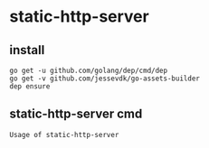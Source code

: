 # static-http-server

## install

```
go get -u github.com/golang/dep/cmd/dep
go get -v github.com/jessevdk/go-assets-builder
dep ensure
```

## static-http-server cmd

```
Usage of static-http-server

```
